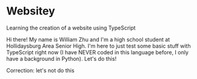 # Websitey
Learning the creation of a website using TypeScript

Hi there! My name is William Zhu and I'm a high school student at Hollidaysburg Area Senior High. I'm here to just test some basic stuff with TypeScript right now (I have NEVER coded in this language before, I only have a background in Python). Let's do this!

Correction: let's not do this
